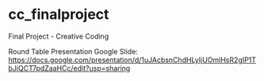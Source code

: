 # cc_finalproject
Final Project - Creative Coding


Round Table Presentation Google Slide: 
https://docs.google.com/presentation/d/1uJAcbsnChdHLyIjUOmlHsR2gIP1TbJiQCT7pdZaaHCc/edit?usp=sharing
